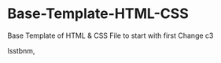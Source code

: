 # Base-Template-HTML-CSS
Base Template of HTML &amp; CSS File to start with
first Change
c3

lsstbnm,
